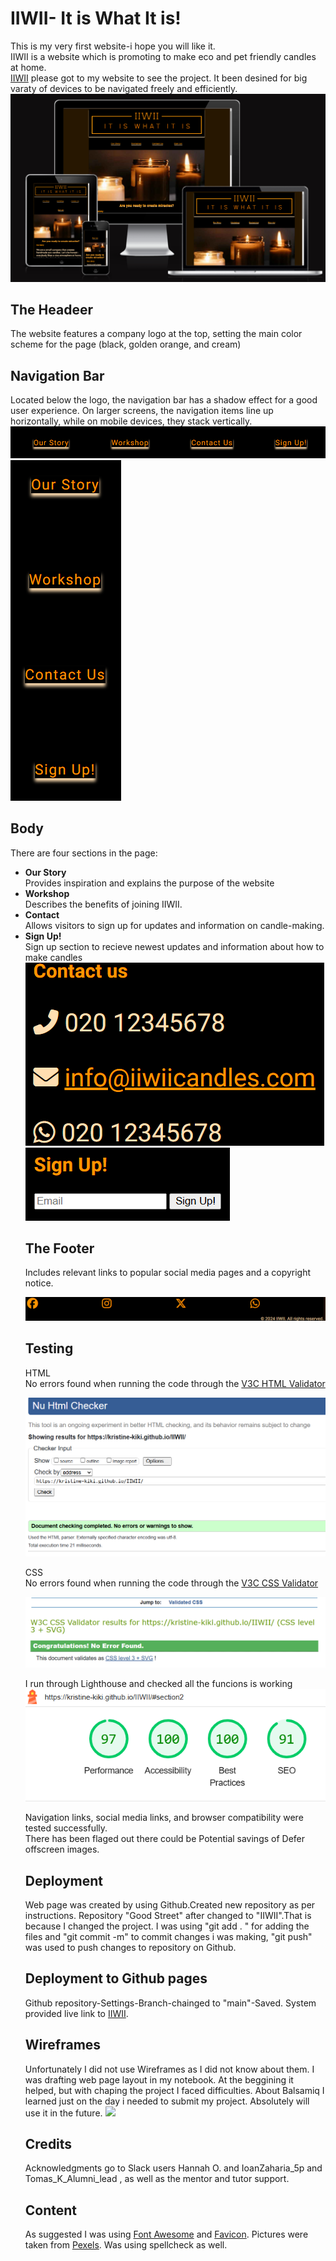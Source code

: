 # IIWII- It is What It is!

This is my very first website-i hope you will like it.<br> IIWII is a website which is promoting to make eco and pet friendly candles at home. <br>
[IIWII](https://kristine-kiki.github.io/IIWII) please got to my website to see the project. It been desined for big varaty of devices to be navigated freely and efficiently.
<br>
<img src="assets/images/devices.png">

## The Headeer
The website features a company logo at the top, setting the main color scheme for the page (black, golden orange, and cream)

## Navigation Bar
Located below the logo, the navigation bar has a shadow effect for a good user experience. On larger screens, the navigation items line up horizontally, while on mobile devices, they stack vertically.
<img src="assets/images/navBarpc.png">
<img src="assets/images/navBarmob.png">

## Body
There are four sections in the page:
<ul><li><strong>Our Story</strong></li>
Provides inspiration and explains the purpose of the website
<li><strong>Workshop</strong></li>
Describes the benefits of joining IIWII.
<li><strong>Contact</strong></li>
Allows visitors to sign up for updates and information on candle-making.
<li><strong>Sign Up!</strong></li>
Sign up section to recieve newest updates and information about how to make candles<br>
<img src="assets/images/contact.png">
<img src="assets/images/signup.png">

## The Footer
Includes relevant links to popular social media pages and a copyright notice.<br>

<img src="assets/images/footer.png">

## Testing
HTML<br> No errors found when running the code through the [V3C HTML Validator](https://validator.w3.org/)<br>

<img src="assets/images/htmlcheck.png">

CSS<br> No errors found when running the code through the [V3C CSS Validator](https://jigsaw.w3.org/css-validator/)

<img src="assets/images/csscheck.png">

I run through Lighthouse and checked all the funcions is working
<img src="assets/images/Lighthouse.png">

Navigation links, social media links, and browser compatibility were tested successfully.<br>There has been flaged out there could be Potential savings of Defer offscreen images.

## Deployment
Web page was created by using Github.Created new repository as per instructions. Repository "Good Street" after changed to "IIWII".That is because I changed the project. I was using "git add . " for adding the files and "git commit -m" to commit changes i was making, "git push" was used to push changes to repository on Github.

## Deployment to Github pages

Github repository-Settings-Branch-chainged to "main"-Saved. System provided live link to [IIWII](https://kristine-kiki.github.io/IIWII).

## Wireframes
Unfortunately I did not use Wireframes as I did not know about them. I was drafting web page layout in my notebook. At the beggining it helped, but with chaping the project I faced difficulties. About Balsamiq I learned just on the day i needed to submit my project. Absolutely will use it in the future.
<img src="assets/images/project.png">

## Credits
Acknowledgments go to Slack users Hannah O. and IoanZaharia_5p and Tomas_K_Alumni_lead
 , as well as the mentor and tutor support.

## Content
As suggested I was using [Font Awesome](https://fontawesome.com/) and [Favicon](https://favicon.io/). Pictures were taken from [Pexels](https://www.pexels.com/). Was using spellcheck as well.
